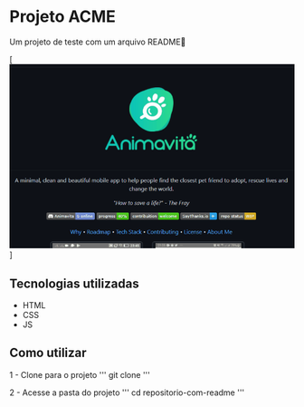 # Projeto ACME
Um projeto de teste com um arquivo README🚀

[<img src="tela.gif" alt="tela inicial do projeto">]

## Tecnologias utilizadas
- HTML
- CSS
- JS

## Como utilizar

1 - Clone para o projeto
'''
git clone <url>
'''

2 - Acesse a pasta do projeto
'''
cd repositorio-com-readme
'''

